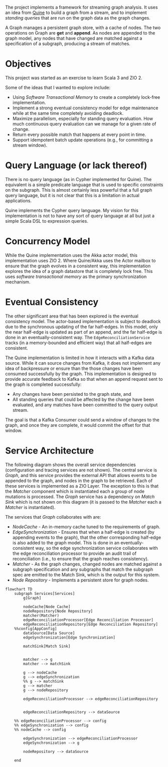 

The project implements a framework for streaming graph analysis.
It uses an idea from [Quine](https://quine.io) to build a graph from a stream,
and to implement _standing queries_ that are run on the graph data as the graph changes.

A Graph manages a persistent graph store, with a cache of nodes.
The two operations on Graph are **get** and **append**.
As nodes are appended to the graph model, any nodes that have changed are matched
against a specification of a subgraph, producing a stream of matches.

# Objectives

This project was started as an exercise to learn Scala 3 and ZIO 2.

Some of the ideas that I wanted to explore include:
* Using _Software Transactional Memory_ to create a completely lock-free implementation.
* Implement a strong eventual consistency model for edge
maintenance while at the same time completely avoiding deadlock.
* Maximize parallelism, especially for standing query evaluation.
How much continuous query evaluation can we manage for a given rate of change.
* Return every possible match that happens at every point in time.
* Support idempotent batch update operations (e.g., for committing a stream window).

# Query Language (or lack thereof)

There is no query language (as in Cypher implemented for Quine).
The equivalent is a simple predicate language that is used to specific
constraints on the subgraph. This is almost certainly less powerful that
a full graph query language, but it is not clear that this is a limitation
in actual applications.

Quine implements the Cypher query language. My vision for this implementation is not to have
any sort of query language at all but just a simple Scala DSL to expression queries.

# Concurrency Model

While the Quine implementation uses the Akka actor model, this implementation uses ZIO 2.
Where Quine/Akka uses the Actor mailbox to ensure that the graph evolves in a consistent way,
this implementation explores the idea of a graph datastore that is completely lock free.
This uses _software transactional memory_ as the primary synchronization mechanism.

# Eventual Consistency

The other significant area that has been explored is the eventual consistency model.
The actor-based implementation is subject to deadlock due to the synchronous updating of
the far half-edges. In this model, only the near half-edge is updated as part of an append,
and the far half-edge is done in an eventually-consistent way. The `EdgeReconciliationService`
tracks (in a memory-bounded and efficient way) that all half-edges are consistent.

The Quine implementation is limited in how it interacts with a Kafka data source.
While it can source changes from Kafka, it does not implement any idea of backpressure or
ensure than the those changes have been consumed successfully by the graph.
This implementation is designed to provide accurate feedback to Kafka so that when an append
request sent to the graph is completed successfully:
* Any changes have been persisted to the graph state, and
* All standing queries that could be affected by the change have been evaluated, 
and any matches have been committed to the query output stream.

The goal is that a Kafka Consumer could send a window of changes to the graph, and once they are complete, it would commit the offset for that window.

# Service Architecture

The following diagram shows the overall service dependencies (configuration and tracing
services are not shown). The central service is *Graph*, and this service provides
the external API that allows events to be appended to the graph, and nodes in the graph to be retrieved.
Each of these services is implemented as a ZIO Layer. The exception to this is
that the *Matcher* component which is instantiated each a group of node mutations is
processed. The *Graph* service has a dependency on *Match Sink* which is not shown
on this diagram (it is passed to the *Matcher* each a *Matcher* is instantiated).


The services that *Graph* collaborates with are:
* *NodeCache* - An in-memory cache tuned to the requirements of graph.
* *EdgeSynchronization* - Ensures that when a half-edge is created (by appending events to the graph),
that the other corresponding half-edge is also added to the graph model. This is done in an eventually-consistent
way, so the edge synchronization service collaborates with the edge reconciliation processor to provide an audit
trail of reconciliation (i.e., to ensure that the graph reaches consistency).
* *Matcher* - As the graph changes, changed nodes are matched against a subgraph specification
and any subgraphs that match the subgraph spec are emitted to the Match Sink, which is
the output for this system.
* *Node Repository* - Implements a persistent store for graph nodes.

```mermaid
flowchart TD
    subgraph Services[Services]
        g[Graph]

        nodeCache[Node Cache]
        nodeRepository[Node Repository]
        matcher(Matcher)
        edgeReconciliationProcessor[Edge Reconciliation Processor]
        edgeReconciliationRepository[Edge Reconciliation Repository]
    %%config[AppConfig]
        dataSource[Data Source]
        edgeSynchronization[Edge Synchronization]

        matchSink[Match Sink]


        matcher --> g
        matcher --> matchSink

        g --> nodeCache
        g --> edgeSynchronization
        %% g --> matchSink
        g --> matcher
        g --> nodeRepository

        edgeReconciliationProcessor --> edgeReconciliationRepository


        edgeReconciliationRepository --> dataSource

    %% edgeReconciliationProcessor --> config
    %% edgeSynchronization --> config
    %% nodeCache --> config

        edgeSynchronization --> edgeReconciliationProcessor
        edgeSynchronization --> g

        nodeRepository --> dataSource

    end
```